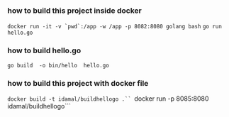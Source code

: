### how to build this project inside docker ###
```docker run -it -v `pwd`:/app -w /app -p 8082:8080 golang bash```
  ```go run hello.go```
### how to build hello.go ###
  ```go build  -o bin/hello  hello.go ```
### how to build this project with docker file ###

```docker build -t idamal/buildhellogo .``
```docker run -p 8085:8080 idamal/buildhellogo```



 



